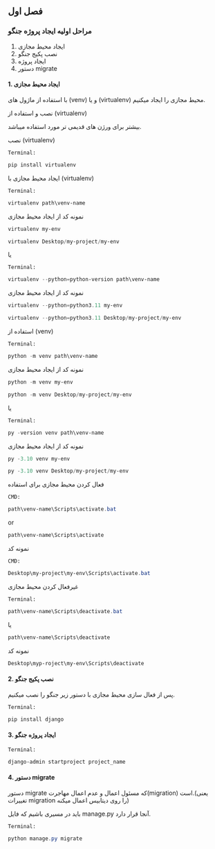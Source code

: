 ## فصل اول

### مراحل اولیه ایجاد پروژه جنگو

1. ایجاد محیط مجازی
2. نصب پکیج جنگو
3. ایجاد پروژه
4. دستور migrate

#### 1. ایجاد محیط مجازی

با استفاده از ماژول های (venv) و یا (virtualenv) محیط مجازی را ایجاد میکنیم.

نصب و استفاده از (virtualenv)

بیشتر برای ورژن های قدیمی تر مورد استفاده میباشد.

نصب (virtualenv)

``Terminal:``

```powershell
pip install virtualenv
```

ایجاد محیط مجازی با (virtualenv)

``Terminal:``

```powershell
virtualenv path\venv-name
```

 نمونه کد از ایجاد محیط مجازی

```powershell
virtualenv my-env
```

```powershell
virtualenv Desktop/my-project/my-env
```

یا

``Terminal:``

```powershell
virtualenv --python=python-version path\venv-name
```

 نمونه کد از ایجاد محیط مجازی

```powershell
virtualenv --python=python3.11 my-env
```

```powershell
virtualenv --python=python3.11 Desktop/my-project/my-env
```

استفاده از (venv)

``Terminal:``

```powershell
python -m venv path\venv-name
```

 نمونه کد از ایجاد محیط مجازی

```powershell
python -m venv my-env
```

```powershell
python -m venv Desktop/my-project/my-env
```

یا

``Terminal:``

```powershell
py -version venv path\venv-name
```

 نمونه کد از ایجاد محیط مجازی

```powershell
py -3.10 venv my-env
```

```powershell
py -3.10 venv Desktop/my-project/my-env
```

فعال کردن محیط مجازی برای استفاده

``CMD:``

```powershell
path\venv-name\Scripts\activate.bat
```

or

```powershell
path\venv-name\Scripts\activate
```

نمونه کد

``CMD:``

```powershell
Desktop\my-project\my-env\Scripts\activate.bat
```

غیرفعال کردن محیط مجازی

``Terminal:``

```powershell
path\venv-name\Scripts\deactivate.bat
```

یا

```powershell
path\venv-name\Scripts\deactivate
```

نمونه کد

```powershell
Desktop\myp-roject\my-env\Scripts\deactivate
```

#### 2. نصب پکیج جنگو

پس از فعال سازی محیط مجازی با دستور زیر جنگو را نصب میکنیم.

``Terminal:``

```powershell
pip install django
```

#### 3. ایجاد پروژه جنگو

``Terminal:``

```powershell
django-admin startproject project_name
```

#### 4. دستور migrate

دستور migrate که مسئول اعمال و عدم اعمال مهاجرت(migration) است.(یعنی تغییرات migration را روی دیتابیس اعمال میکنه)

باید در مسیری باشیم که فایل manage.py آنجا قرار دارد.

``Terminal:``

```powershell
python manage.py migrate
```
